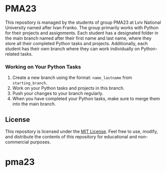 # PMA23

This repository is managed by the students of group PMA23 at Lviv National University named after Ivan Franko. The group primarily works with Python for their projects and assignments. Each student has a designated folder in the main branch named after their first name and last name, where they store all their completed Python tasks and projects. Additionally, each student has their own branch where they can work individually on Python-related tasks.

### Working on Your Python Tasks

1. Create a new branch using the format: `name_lastname` from `starting_branch`.
2. Work on your Python tasks and projects in this branch.
3. Push your changes to your branch regularly.
4.  When you have completed your Python tasks, make sure to merge them into the main branch.

## License

This repository is licensed under the [MIT License](LICENSE). Feel free to use, modify, and distribute the contents of this repository for educational and non-commercial purposes.
# pma23
